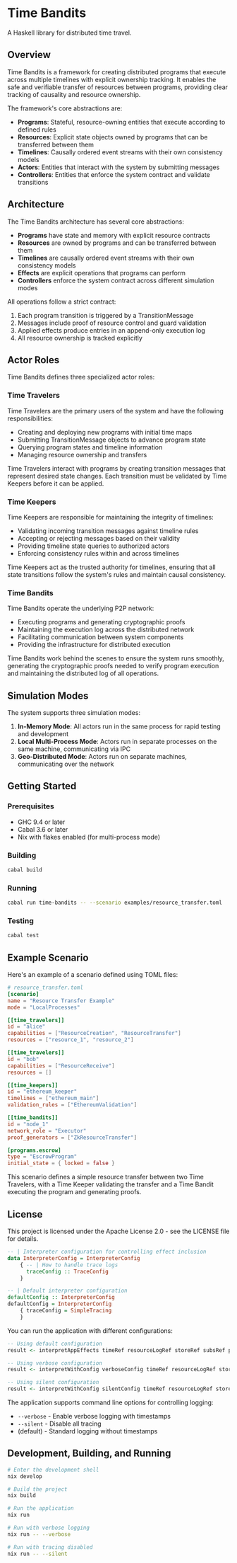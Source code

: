 # Time Bandits

A Haskell library for distributed time travel.

## Overview

Time Bandits is a framework for creating distributed programs that execute across multiple timelines with explicit ownership tracking. It enables the safe and verifiable transfer of resources between programs, providing clear tracking of causality and resource ownership.

The framework's core abstractions are:

- **Programs**: Stateful, resource-owning entities that execute according to defined rules
- **Resources**: Explicit state objects owned by programs that can be transferred between them
- **Timelines**: Causally ordered event streams with their own consistency models
- **Actors**: Entities that interact with the system by submitting messages
- **Controllers**: Entities that enforce the system contract and validate transitions

## Architecture

The Time Bandits architecture has several core abstractions:

- **Programs** have state and memory with explicit resource contracts
- **Resources** are owned by programs and can be transferred between them
- **Timelines** are causally ordered event streams with their own consistency models
- **Effects** are explicit operations that programs can perform
- **Controllers** enforce the system contract across different simulation modes

All operations follow a strict contract:
1. Each program transition is triggered by a TransitionMessage
2. Messages include proof of resource control and guard validation
3. Applied effects produce entries in an append-only execution log
4. All resource ownership is tracked explicitly

## Actor Roles

Time Bandits defines three specialized actor roles:

### Time Travelers

Time Travelers are the primary users of the system and have the following responsibilities:
- Creating and deploying new programs with initial time maps
- Submitting TransitionMessage objects to advance program state
- Querying program states and timeline information
- Managing resource ownership and transfers

Time Travelers interact with programs by creating transition messages that represent desired state changes. Each transition must be validated by Time Keepers before it can be applied.

### Time Keepers

Time Keepers are responsible for maintaining the integrity of timelines:
- Validating incoming transition messages against timeline rules
- Accepting or rejecting messages based on their validity
- Providing timeline state queries to authorized actors
- Enforcing consistency rules within and across timelines

Time Keepers act as the trusted authority for timelines, ensuring that all state transitions follow the system's rules and maintain causal consistency.

### Time Bandits

Time Bandits operate the underlying P2P network:
- Executing programs and generating cryptographic proofs
- Maintaining the execution log across the distributed network
- Facilitating communication between system components
- Providing the infrastructure for distributed execution

Time Bandits work behind the scenes to ensure the system runs smoothly, generating the cryptographic proofs needed to verify program execution and maintaining the distributed log of all operations.

## Simulation Modes

The system supports three simulation modes:

1. **In-Memory Mode**: All actors run in the same process for rapid testing and development
2. **Local Multi-Process Mode**: Actors run in separate processes on the same machine, communicating via IPC
3. **Geo-Distributed Mode**: Actors run on separate machines, communicating over the network

## Getting Started

### Prerequisites

- GHC 9.4 or later
- Cabal 3.6 or later
- Nix with flakes enabled (for multi-process mode)

### Building

```bash
cabal build
```

### Running

```bash
cabal run time-bandits -- --scenario examples/resource_transfer.toml
```

### Testing

```bash
cabal test
```

## Example Scenario

Here's an example of a scenario defined using TOML files:

```toml
# resource_transfer.toml
[scenario]
name = "Resource Transfer Example"
mode = "LocalProcesses"

[[time_travelers]]
id = "alice"
capabilities = ["ResourceCreation", "ResourceTransfer"]
resources = ["resource_1", "resource_2"]

[[time_travelers]]
id = "bob"
capabilities = ["ResourceReceive"]
resources = []

[[time_keepers]]
id = "ethereum_keeper"
timelines = ["ethereum_main"]
validation_rules = ["EthereumValidation"]

[[time_bandits]]
id = "node_1"
network_role = "Executor"
proof_generators = ["ZkResourceTransfer"]

[programs.escrow]
type = "EscrowProgram"
initial_state = { locked = false }
```

This scenario defines a simple resource transfer between two Time Travelers, with a Time Keeper validating the transfer and a Time Bandit executing the program and generating proofs.

## License

This project is licensed under the Apache License 2.0 - see the LICENSE file for details.

```haskell
-- | Interpreter configuration for controlling effect inclusion
data InterpreterConfig = InterpreterConfig
    { -- | How to handle trace logs
      traceConfig :: TraceConfig
    }

-- | Default interpreter configuration
defaultConfig :: InterpreterConfig
defaultConfig = InterpreterConfig
    { traceConfig = SimpleTracing
    }
```

You can run the application with different configurations:

```haskell
-- Using default configuration
result <- interpretAppEffects timeRef resourceLogRef storeRef subsRef program

-- Using verbose configuration
result <- interpretWithConfig verboseConfig timeRef resourceLogRef storeRef subsRef program

-- Using silent configuration
result <- interpretWithConfig silentConfig timeRef resourceLogRef storeRef subsRef program
```

The application supports command line options for controlling logging:

- `--verbose` - Enable verbose logging with timestamps
- `--silent` - Disable all tracing
- (default) - Standard logging without timestamps

## Development, Building, and Running

```bash
# Enter the development shell
nix develop

# Build the project
nix build

# Run the application
nix run

# Run with verbose logging
nix run -- --verbose

# Run with tracing disabled
nix run -- --silent
```


